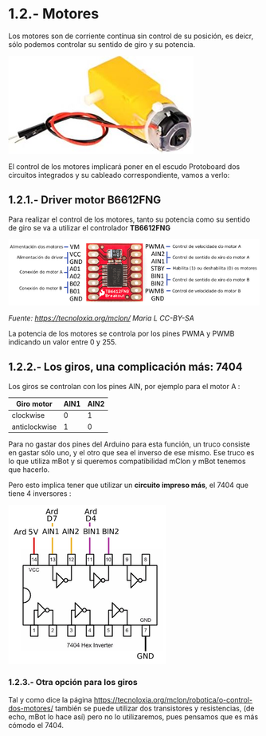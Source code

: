 # 1.2.- Motores

Los motores son de corriente contínua sin control de su posición, es deicr, sólo podemos controlar su sentido de giro y su potencia.

![](/assets/motor.jpg)

El control de los motores implicará poner en el escudo Protoboard dos circuitos integrados y su cableado correspondiente, vamos a verlo:

## 1.2.1.- Driver motor B6612FNG

Para realizar el control de los motores, tanto su potencia como su sentido de giro se va a utilizar el controlador **TB6612FNG**

![](/assets/driver_explicacion.png)

_Fuente: https://tecnoloxia.org/mclon/ Maria L      CC-BY-SA_

La potencia de los motores se controla por los pines PWMA y PWMB indicando un valor entre 0 y 255.

## 1.2.2.- Los giros, una complicación más: 7404

Los giros se controlan con los pines AIN, por ejemplo para el motor A :

| Giro motor    | AIN1   | AIN2 |
|---------------|--------|------|
| clockwise     | 0      | 1    |
| anticlockwise | 1      | 0    |

Para no gastar dos pines del Arduino para esta función, un truco consiste en gastar sólo uno, y el otro que sea el inverso de ese mismo. Ese truco es lo que utiliza mBot y si queremos compatibilidad mClon y mBot tenemos que hacerlo.

Pero esto implica tener que utilizar un **circuito impreso más**, el 7404 que tiene 4 inversores :

![](/assets/7404-2.png)

### 1.2.3.- Otra opción para los giros

Tal y como dice la página https://tecnoloxia.org/mclon/robotica/o-control-dos-motores/ también se puede utilizar dos transistores y resistencias, (de echo, mBot lo hace así) pero no lo utilizaremos, pues pensamos que es más cómodo el 7404.
